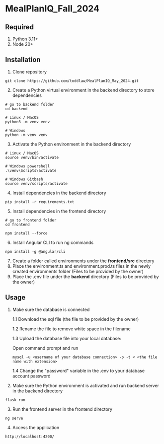 # MealPlanIQ_Fall_2024

## Required

1. Python 3.11+
2. Node 20+

## Installation

1. Clone repository

```
git clone https://github.com/toddlaw/MealPlanIQ_May_2024.git
```

2. Create a Python virtual environment in the backend directory to store dependencies

```
# go to backend folder
cd backend
```

```
# Linux / MacOS
python3 -m venv venv

# Windows
python -m venv venv
```

3. Activate the Python environment in the backend directory

```
# Linux / MacOS
source venv/bin/activate

# Windows powershell
.\venv\Scripts\activate
```

```
# Windows Gitbash
source venv/scripts/activate
```

4. Install dependencies in the backend directory

```
pip install -r requirements.txt
```

5. Install dependencies in the frontend directory

```
# go to frontend folder
cd frontend
```

```
npm install --force
```

6. Install Angular CLI to run ng commands

```
npm install -g @angular/cli
```

7. Create a folder called environments under the **frontend/src** directory
8. Place the environment.ts and environment.prod.ts files in the newly created environments folder (Files to be provided by the owner)
9. Place the .env file under the **backend** directory (Files to be provided by the owner)

## Usage

1. Make sure the database is connected

   1.1 Download the sql file (the file to be provided by the owner)

   1.2 Rename the file to remove white space in the filename

   1.3 Upload the database file into your local database:

   Open command prompt and run

   ```
   mysql -u <username of your database connection> -p -t < <the file name with extension>
   ```

   1.4 Change the "password" variable in the .env to your database account password

2. Make sure the Python environment is activated and run backend server in the backend directory

```
flask run
```

3.  Run the frontend server in the frontend directory

```
ng serve
```

4. Access the application

```
http://localhost:4200/
```
